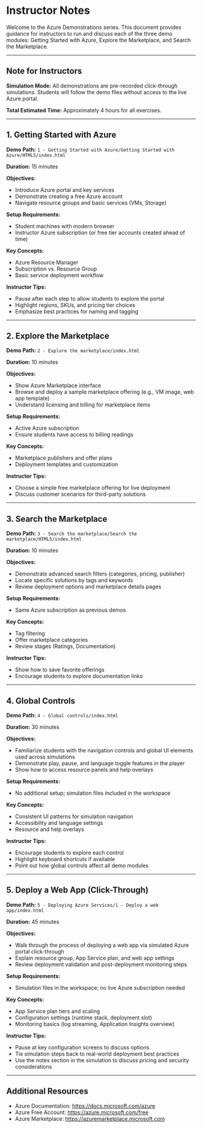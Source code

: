 # Instructor Notes

Welcome to the Azure Demonstrations series. This document provides guidance for instructors to run and discuss each of the three demo modules: Getting Started with Azure, Explore the Marketplace, and Search the Marketplace.

---

## Note for Instructors

**Simulation Mode:** All demonstrations are pre-recorded click-through simulations. Students will follow the demo files without access to the live Azure portal.

**Total Estimated Time:** Approximately 4 hours for all exercises.

---

## 1. Getting Started with Azure

**Demo Path:** `1 - Getting Started with Azure/Getting Started with Azure/HTML5/index.html`

**Duration:** 15 minutes

**Objectives:**
- Introduce Azure portal and key services
- Demonstrate creating a free Azure account
- Navigate resource groups and basic services (VMs, Storage)

**Setup Requirements:**
- Student machines with modern browser
- Instructor Azure subscription (or free tier accounts created ahead of time)

**Key Concepts:**
- Azure Resource Manager
- Subscription vs. Resource Group
- Basic service deployment workflow

**Instructor Tips:**
- Pause after each step to allow students to explore the portal
- Highlight regions, SKUs, and pricing tier choices
- Emphasize best practices for naming and tagging

---

## 2. Explore the Marketplace

**Demo Path:** `2 - Explore the marketplace/index.html`

**Duration:** 10 minutes

**Objectives:**
- Show Azure Marketplace interface
- Browse and deploy a sample marketplace offering (e.g., VM image, web app template)
- Understand licensing and billing for marketplace items

**Setup Requirements:**
- Active Azure subscription
- Ensure students have access to billing readings

**Key Concepts:**
- Marketplace publishers and offer plans
- Deployment templates and customization

**Instructor Tips:**
- Choose a simple free marketplace offering for live deployment
- Discuss customer scenarios for third-party solutions

---

## 3. Search the Marketplace

**Demo Path:** `3 - Search the marketplace/Search the marketplace/HTML5/index.html`

**Duration:** 10 minutes

**Objectives:**
- Demonstrate advanced search filters (categories, pricing, publisher)
- Locate specific solutions by tags and keywords
- Review deployment options and marketplace details pages

**Setup Requirements:**
- Same Azure subscription as previous demos

**Key Concepts:**
- Tag filtering
- Offer marketplace categories
- Review stages (Ratings, Documentation)

**Instructor Tips:**
- Show how to save favorite offerings
- Encourage students to explore documentation links

---

## 4. Global Controls

**Demo Path:** `4 - Global controls/index.html`

**Duration:** 30 minutes

**Objectives:**
- Familiarize students with the navigation controls and global UI elements used across simulations
- Demonstrate play, pause, and language toggle features in the player
- Show how to access resource panels and help overlays

**Setup Requirements:**
- No additional setup; simulation files included in the workspace

**Key Concepts:**
- Consistent UI patterns for simulation navigation
- Accessibility and language settings
- Resource and help overlays

**Instructor Tips:**
- Encourage students to explore each control
- Highlight keyboard shortcuts if available
- Point out how global controls affect all demo modules

---

## 5. Deploy a Web App (Click-Through)

**Demo Path:** `5 - Deploying Azure Services/1 - Deploy a web app/index.html`

**Duration:** 45 minutes

**Objectives:**
- Walk through the process of deploying a web app via simulated Azure portal click-through
- Explain resource group, App Service plan, and web app settings
- Review deployment validation and post-deployment monitoring steps

**Setup Requirements:**
- Simulation files in the workspace; no live Azure subscription needed

**Key Concepts:**
- App Service plan tiers and scaling
- Configuration settings (runtime stack, deployment slot)
- Monitoring basics (log streaming, Application Insights overview)

**Instructor Tips:**
- Pause at key configuration screens to discuss options
- Tie simulation steps back to real-world deployment best practices
- Use the notes section in the simulation to discuss pricing and security considerations

---

## Additional Resources

- Azure Documentation: https://docs.microsoft.com/azure
- Azure Free Account: https://azure.microsoft.com/free
- Azure Marketplace: https://azuremarketplace.microsoft.com
